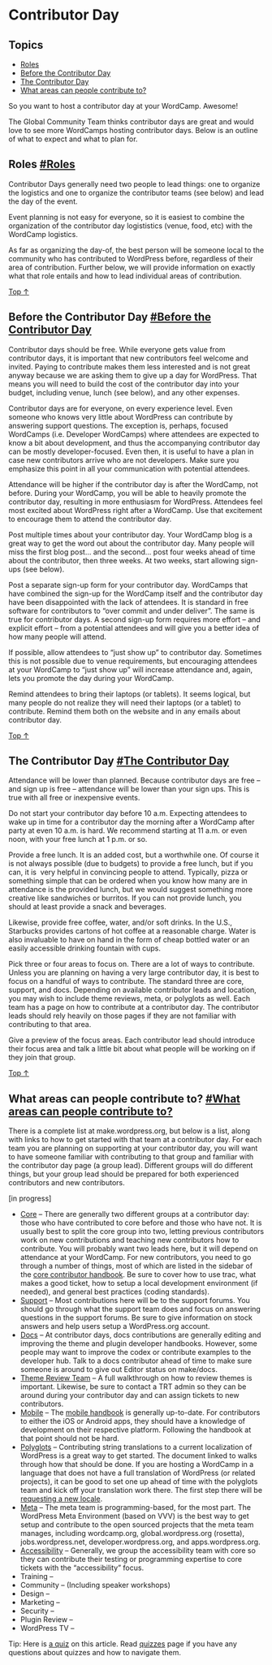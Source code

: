 # Contributor Day

## Topics

*   [Roles](#roles)
*   [Before the Contributor Day](#before-the-contributor-day)
*   [The Contributor Day](#the-contributor-day)
*   [What areas can people contribute to?](#what-areas-can-people-contribute-to)

So you want to host a contributor day at your WordCamp. Awesome!

The Global Community Team thinks contributor days are great and would love to see more WordCamps hosting contributor days. Below is an outline of what to expect and what to plan for.

## Roles [#Roles](#roles)

Contributor Days generally need two people to lead things: one to organize the logistics and one to organize the contributor teams (see below) and lead the day of the event.

Event planning is not easy for everyone, so it is easiest to combine the organization of the contributor day logististics (venue, food, etc) with the WordCamp logistics.

As far as organizing the day-of, the best person will be someone local to the community who has contributed to WordPress before, regardless of their area of contribution. Further below, we will provide information on exactly what that role entails and how to lead individual areas of contribution.

[Top ↑](#top)

## Before the Contributor Day [#Before the Contributor Day](#before-the-contributor-day)

Contributor days should be free. While everyone gets value from contributor days, it is important that new contributors feel welcome and invited. Paying to contribute makes them less interested and is not great anyway because we are asking them to give up a day for WordPress. That means you will need to build the cost of the contributor day into your budget, including venue, lunch (see below), and any other expenses.

Contributor days are for everyone, on every experience level. Even someone who knows very little about WordPress can contribute by answering support questions. The exception is, perhaps, focused WordCamps (i.e. Developer WordCamps) where attendees are expected to know a bit about development, and thus the accompanying contributor day can be mostly developer-focused. Even then, it is useful to have a plan in case new contributors arrive who are not developers. Make sure you emphasize this point in all your communication with potential attendees.

Attendance will be higher if the contributor day is after the WordCamp, not before. During your WordCamp, you will be able to heavily promote the contributor day, resulting in more enthusiasm for WordPress. Attendees feel most excited about WordPress right after a WordCamp. Use that excitement to encourage them to attend the contributor day.

Post multiple times about your contributor day. Your WordCamp blog is a great way to get the word out about the contributor day. Many people will miss the first blog post… and the second… post four weeks ahead of time about the contributor, then three weeks. At two weeks, start allowing sign-ups (see below).

Post a separate sign-up form for your contributor day. WordCamps that have combined the sign-up for the WordCamp itself and the contributor day have been disappointed with the lack of attendees. It is standard in free software for contributors to “over commit and under deliver”. The same is true for contributor days. A second sign-up form requires more effort – and explicit effort – from a potential attendees and will give you a better idea of how many people will attend.

If possible, allow attendees to “just show up” to contributor day. Sometimes this is not possible due to venue requirements, but encouraging attendees at your WordCamp to “just show up” will increase attendance and, again, lets you promote the day during your WordCamp.

Remind attendees to bring their laptops (or tablets). It seems logical, but many people do not realize they will need their laptops (or a tablet) to contribute. Remind them both on the website and in any emails about contributor day.

[Top ↑](#top)

## The Contributor Day [#The Contributor Day](#the-contributor-day)

Attendance will be lower than planned. Because contributor days are free – and sign up is free – attendance will be lower than your sign ups. This is true with all free or inexpensive events.

Do not start your contributor day before 10 a.m. Expecting attendees to wake up in time for a contributor day the morning after a WordCamp after party at even 10 a.m. is hard. We recommend starting at 11 a.m. or even noon, with your free lunch at 1 p.m. or so.

Provide a free lunch. It is an added cost, but a worthwhile one. Of course it is not always possible (due to budgets) to provide a free lunch, but if you can, it is  very helpful in convincing people to attend. Typically, pizza or something simple that can be ordered when you know how many are in attendance is the provided lunch, but we would suggest something more creative like sandwiches or burritos. If you can not provide lunch, you should at least provide a snack and beverages.

Likewise, provide free coffee, water, and/or soft drinks. In the U.S., Starbucks provides cartons of hot coffee at a reasonable charge. Water is also invaluable to have on hand in the form of cheap bottled water or an easily accessible drinking fountain with cups.

Pick three or four areas to focus on. There are a lot of ways to contribute. Unless you are planning on having a very large contributor day, it is best to focus on a handful of ways to contribute. The standard three are core, support, and docs. Depending on available contributor leads and location, you may wish to include theme reviews, meta, or polyglots as well. Each team has a page on how to contribute at a contributor day. The contributor leads should rely heavily on those pages if they are not familiar with contributing to that area.

Give a preview of the focus areas. Each contributor lead should introduce their focus area and talk a little bit about what people will be working on if they join that group.

[Top ↑](#top)

## What areas can people contribute to? [#What areas can people contribute to?](#what-areas-can-people-contribute-to)

There is a complete list at make.wordpress.org, but below is a list, along with links to how to get started with that team at a contributor day. For each team you are planning on supporting at your contributor day, you will want to have someone familiar with contributing to that group and familiar with the contributor day page (a group lead). Different groups will do different things, but your group lead should be prepared for both experienced contributors and new contributors.

\[in progress\]

*   [Core](https://make.wordpress.org/core/handbook/about/getting-started-at-a-contributor-day/) – There are generally two different groups at a contributor day: those who have contributed to core before and those who have not. It is usually best to split the core group into two, letting previous contributors work on new contributions and teaching new contributors how to contribute. You will probably want two leads here, but it will depend on attendance at your WordCamp. For new contributors, you need to go through a number of things, most of which are listed in the sidebar of the [core contributor handbook](https://make.wordpress.org/core/handbook/). Be sure to cover how to use trac, what makes a good ticket, how to setup a local development environment (if needed), and general best practices (coding standards).
*   [Support](https://make.wordpress.org/support/handbook/getting-started/getting-started-at-a-contributor-day/) – Most contributions here will be to the support forums. You should go through what the support team does and focus on answering questions in the support forums. Be sure to give information on stock answers and help users setup a WordPress.org account.
*   [Docs](https://make.wordpress.org/docs/handbook/about-the-docs-team/get-involved/getting-started-at-a-contributor-day/) – At contributor days, docs contributions are generally editing and improving the theme and plugin developer handbooks. However, some people may want to improve the codex or contribute examples to the developer hub. Talk to a docs contributor ahead of time to make sure someone is around to give out Editor status on make/docs.
*   [Theme Review Team](https://make.wordpress.org/themes/handbook/get-involved/getting-started-at-a-contribution-day/) – A full walkthrough on how to review themes is important. Likewise, be sure to contact a TRT admin so they can be around during your contributor day and can assign tickets to new contributors.
*   [Mobile](https://make.wordpress.org/mobile/handbook/general-guides/getting-started-at-a-contributor-day/) – The [mobile handbook](https://make.wordpress.org/mobile/handbook/) is generally up-to-date. For contributors to either the iOS or Android apps, they should have a knowledge of development on their respective platform. Following the handbook at that point should not be hard.
*   [Polyglots](https://make.wordpress.org/polyglots/handbook/about/get-involved/getting-started-at-a-contributor-day/) – Contributing string translations to a current localization of WordPress is a great way to get started. The document linked to walks through how that should be done. If you are hosting a WordCamp in a language that does not have a full translation of WordPress (or related projects), it can be good to set one up ahead of time with the polyglots team and kick off your translation work there. The first step there will be [requesting a new locale](https://make.wordpress.org/polyglots/handbook/translating/requesting-a-new-locale/).
*   [Meta](https://make.wordpress.org/meta/handbook/about/contributor-day/) – The meta team is programming-based, for the most part. The WordPress Meta Environment (based on VVV) is the best way to get setup and contribute to the open sourced projects that the meta team manages, including wordcamp.org, global.wordpress.org (rosetta), jobs.wordpress.net, developer.wordpress.org, and apps.wordpress.org.
*   [Accessibility](https://make.wordpress.org/accessibility/handbook/about/getting-started-at-a-contributor-day/) – Generally, we group the accessibility team with core so they can contribute their testing or programming expertise to core tickets with the “accessibility” focus.
*   Training –
*   Community – (Including speaker workshops)
*   Design –
*   Marketing –
*   Security –
*   Plugin Review –
*   WordPress TV –

Tip: Here is [a quiz](https://community-self-training.mystagingwebsite.com/quiz/planning-a-contributor-day/) on this article. Read [quizzes](https://make.wordpress.org/community/handbook/wordcamp-organizer/quizzes/) page if you have any questions about quizzes and how to navigate them.
